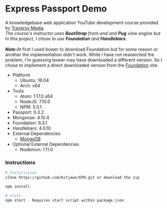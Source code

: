 # Express Passport Demo
<p>A knowledgebase web application YouTube development course provided by <a href="https://youtu.be/lAUncPg_FVw">Traversy Media</a>.
</br><i>The course's instructor uses <b>BootStrap</b> front-end and <b>Pug</b> view engine but in this project, I chose to use <b>Foundation</b> and <b>Handlebars</b>.</i>
</br></br><i><b>Note:</b></i>At first I used bower to download Foundation but for some reason or another the implementation didn't work. While I have not researched the problem, I'm guessing bower may have downloaded a different version. So I chose to implement a direct downloaded version from the <a href="http://foundation.zurb.com/develop/getting-started.html">Foundation</a> site.</p>

<ul>
	<li>Platform
		<ul>
			<li>Ubuntu: 16.04</li>
			<li>Arch: x64</li>
		</ul>
	</li>
	<li>Tools
		<ul>
			<li>Atom: 1.17.0 x64</li>
			<li>NodeJS: 7.10.0</li>
			<li>NPM: 5.0.1</li>
		</ul>
	</li>
	<li>Passport: 0.3.2</li>
	<li>Mongoose: 4.10.4</li>
	<li>Foundation: 6.3.1</li>
	<li>Handlebars: 4.0.10</li>
	<li>External Dependencies
		<ul>
			<li><a href="https://docs.mongodb.com/">MongoDB</a></li>
		</ul>
	</li>
	<li>Optional External Dependencies
		<ul>
			<li>Nodemon: 1.11.0</li>
		</ul>
	</li>
</ul>

<h3>Instructions</h3>

```bash
# Installation
clone https://github.com/bitjawn/EPD.git or download the zip

npm install

# start
npm start - Requires start script within package.json
```
